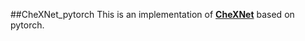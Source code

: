 ##CheXNet_pytorch
This is an implementation of [**CheXNet**](https://arxiv.org/abs/1711.05225) based on pytorch.
